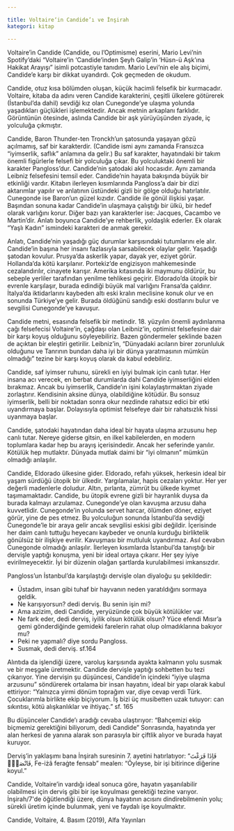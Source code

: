 ```yaml
---

title: Voltaire‘in Candide’ı ve İnşirah
kategori: kitap

---
```

Voltaire’in Candide (Candide, ou l’Optimisme) eserini, Mario Levi’nin Spotify’daki “Voltaire’in ‘Candide’inden Şeyh Galip’in ‘Hüsn-ü Aşk’ına Hakikat Arayışı” isimli potcastiyle tanıdım. Mario Levi’nin ele alış biçimi, Candide’e karşı bir dikkat uyandırdı. Çok geçmeden de okudum.

Candide, otuz kısa bölümden oluşan, küçük hacimli felsefik bir kurmacadır. Voltaire, kitaba da adını veren Candide karakterini, çeşitli ülkelere götürerek (İstanbul’da dahil) sevdiği kız olan Cunegonde’ye ulaşma yolunda yaşadıkları güçlükleri işlemektedir. Ancak metnin arkaplanı farklıdır. Görüntünün ötesinde, aslında Candide bir aşk yürüyüşünden ziyade, iç yolculuğa çıkmıştır.

Candide, Baron Thunder-ten Tronckh’un şatosunda yaşayan gözü açılmamış, saf bir karakterdir. (Candide ismi aynı zamanda Fransızca “iyimserlik, saflık” anlamına da gelir.) Bu saf karakter, hayatındaki bir takım önemli figürlerle felsefi bir yolculuğa çıkar. Bu yolculuktaki önemli bir karakter Pangloss’dur. Candide’nin şatodaki akıl hocasıdır. Aynı zamanda Leibniz felsefesini temsil eder. Candide’nin hayata bakışında büyük bir etkinliği vardır. Kitabın ilerleyen kısımlarında Pangloss’a dair bir dizi aktarımlar yapılır ve anlatının üstündeki gizli bir gölge olduğu hatırlatılır. Cunegonde ise Baron’un güzel kızıdır. Candide ile gönül ilişkisi yaşar. Başından sonuna kadar Candide’in ulaşmaya çalıştığı bir ülkü, bir hedef olarak varlığını korur. Diğer bazı yan karakterler ise: Jacques, Cacambo ve Martin’dir. Anlatı boyunca Candide’ye rehberlik, yoldaşlık ederler. Ek olarak “Yaşlı Kadın” ismindeki karakteri de anmak gerekir.

Anlatı, Candide’nin yaşadığı güç durumlar karşısındaki tutumlarını ele alır. Candide’in başına her insanı fazlasıyla sarsabilecek olaylar gelir. Yaşadığı şatodan kovulur. Prusya’da askerlik yapar, dayak yer, eziyet görür. Hollanda’da kötü karşılanır. Portekiz’de engizisyon mahkemesinde cezalandırılır, cinayete karışır. Amerika kıtasında iki maymunu öldürür, bu sebeple yerliler tarafından yenilme tehlikesi geçirir. Eldorado’da ütopik bir evrenle karşılaşır, burada edindiği büyük mal varlığını Fransa’da çaldırır. İtalya’da iktidarlarını kaybeden altı eski kralın meclisine konuk olur ve en sonunda Türkiye’ye gelir. Burada öldüğünü sandığı eski dostlarını bulur ve sevgilisi Cunegonde’ye kavuşur.

Candide metni, esasında felsefik bir metindir. 18. yüzyılın önemli aydınlanma çağı felsefecisi Voltaire’in, çağdaşı olan Leibniz’in, optimist felsefesine dair bir karşı koyuş olduğunu söyleyebiliriz. Bazen göndermeler şeklinde bazen de açıktan bir eleştiri getirilir. Leibniz’in, “Dünyadaki acıların birer zorunluluk olduğunu ve Tanrının bundan daha iyi bir dünya yaratmasının mümkün olmadığı” tezine bir karşı koyuş olarak da kabul edebiliriz.

Candide, saf iyimser ruhunu, sürekli en iyiyi bulmak için canlı tutar. Her insana acı verecek, en berbat durumlarda dahi Candide iyimserliğini elden bırakmaz. Ancak bu iyimserlik, Candide’ın işini kolaylaştırmaktan ziyade zorlaştırır. Kendisinin aksine dünya, olabildiğine kötüdür. Bu sonsuz iyimserlik, belli bir noktadan sonra okur nezdinde rahatsız edici bir etki uyandırmaya başlar. Dolayısıyla optimist felsefeye dair bir rahatsızlık hissi uyanmaya başlar.

Candide, şatodaki hayatından daha ideal bir hayata ulaşma arzusunu hep canlı tutar. Nereye giderse gitsin, en ilkel kabilelerden, en modern toplumlara kadar hep bu arayış içerisindedir. Ancak her seferinde yanılır. Kötülük hep mutlaktır. Dünyada mutlak daimi bir “iyi olmanın” mümkün olmadığı anlaşılır.

Candide, Eldorado ülkesine gider. Eldorado, refahı yüksek, herkesin ideal bir yaşam sürdüğü ütopik bir ülkedir. Yargılamalar, hapis cezaları yoktur. Her yer değerli madenlerle doludur. Altın, pırlanta, zümrüt bu ülkede kıymet taşımamaktadır. Candide, bu ütopik evrene gizli bir hayranlık duysa da burada kalmayı arzulamaz. Cunegonde’ye olan kavuşma arzusu daha kuvvetlidir. Cunegonde’in yolunda servet harcar, ölümden döner, eziyet görür, yine de pes etmez. Bu yolculuğun sonunda İstanbul’da sevdiği Cunegonde’le bir araya gelir ancak sevgilisi eskisi gibi değildir. İçerisinde her daim canlı tuttuğu heyecanı kaybeder ve onunla kurduğu birliktelik gönülsüz bir ilişkiye evrilir. Kavuşması bir mutluluk uyandırmaz. Asıl cevabın Cunegonde olmadığı anlaşılır. İlerleyen kısımlarda İstanbul’da tanıştığı bir dervişle yaptığı konuşma, yeni bir ideal ortaya çıkarır. Her şey iyiye evirilmeyecektir. İyi bir düzenin olağan şartlarda kurulabilmesi imkansızdır.

Pangloss’un İstanbul’da karşılaştığı dervişle olan diyaloğu şu şekildedir:

- Üstadım, insan gibi tuhaf bir hayvanın neden yaratıldığını sormaya geldik.
- Ne karışıyorsun? dedi derviş. Bu senin işin mi?
- Ama azizim, dedi Candide, yeryüzünde çok büyük kötülükler var.
- Ne fark eder, dedi derviş, iyilik olsun kötülük olsun? Yüce efendi Mısır’a gemi gönderdiğinde gemideki farelerin rahat olup olmadıklarına bakıyor mu?
- Peki ne yapmalı? diye sordu Pangloss.
- Susmak, dedi derviş. sf.164

Alıntıda da işlendiği üzere, varoluş karşısında ayakta kalmanın yolu susmak ve bir meşgale üretmektir. Candide dervişle yaptığı sohbetten bu tezi çıkarıyor. Yine dervişin şu düşüncesi, Candide’in içindeki “iyiye ulaşma arzusunu” söndürerek ortalama bir insan hayatını, ideal bir yapı olarak kabul ettiriyor: “Yalnızca yirmi dönüm toprağım var, diye cevap verdi Türk. Çocuklarımla birlikte ekip biçiyorum. İş bizi üç musibetten uzak tutuyor: can sıkıntısı, kötü alışkanlıklar ve ihtiyaç.” sf. 165

Bu düşünceler Candide’ı aradığı cevaba ulaştırıyor: “Bahçemizi ekip biçmemiz gerektiğini biliyorum, dedi Candide” Sonrasında, hayatında yer alan herkesi de yanına alarak son parasıyla bir çiftlik alıyor ve burada hayat kuruyor.

Derviş’in yaklaşımı bana İnşirah suresinin 7. ayetini hatırlatıyor: “فَاِذَا فَرَغْتَ فَانْصَبْۙ, Fe-iżâ feraġte fensab” mealen: “Öyleyse, bir işi bitirince diğerine koyul.”

Candide, Voltaire’in vardığı ideal sonuca göre, hayatın yaşanılabilir olabilmesi için derviş gibi bir işe koyulması gerektiği tezine varıyor. İnşirah/7'de öğütlendiği üzere, dünya hayatının acısını dindirebilmenin yolu; sürekli üretim içinde bulunmak, yeni ve faydalı işe koyulmaktır.

Candide, Voltaire, 4. Basım (2019), Alfa Yayınları
